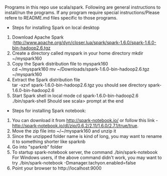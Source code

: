 Programs in this repo use scala/spark. Following are general instructions to install/run the programs. If any program require special instructions/Please refere to README.md files specific to those programs.

* Steps for installing Spark on local desktop

1. Download Apache Spark :http://www.apache.org/dyn/closer.lua/spark/spark-1.6.0/spark-1.6.0-bin-hadoop2.6.tgz
2. Create a directory called myspark in your home directory mkdir ~/myspark160
3. Copy the Spark distribution file to myspark160	
	cd ~/myspark160
	mv ~/Downloads/spark-1.6.0-bin-hadoop2.6.tgz  ~/myspark160
3. Extract the Spark distribution file	 
	tar -xzvf spark-1.6.0-bin-hadoop2.6.tgz	you should see directory spark-1.6.0-bin-hadoop2.6
4. Start Spark shell in local mode	 cd spark-1.6.0-bin-hadoop2.6
  ./bin/spark-shell	 Should see scala> prompt at the end


* Steps for installing Spark notebook:

1. You can download it from http://spark-notebook.io/ or follow this link - http://spark-notebook.io/dl/zip/0.6.2/2.11/1.6.0/2.7.1/true/true.
2. Move the zip file into ~/~/myspark160 and unzip it
3. Since the unzipped folder name is kind of long, you may want to rename it to something shorter like sparknb
4. Go into "sparknb" folder
5. To startup spark-notebook server, the command ./bin/spark-notebook
	For Windows users, if the above command didn't work, you may want to try 
	    ./bin/spark-notebook -Dmanager.tachyon.enabled=false
6. Point your browser to http://localhost:9000
